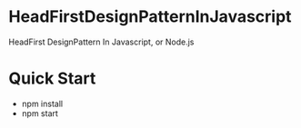 # HeadFirstDesignPatternInJavascript
HeadFirst DesignPattern In Javascript, or Node.js

# Quick Start
- npm install
- npm start
